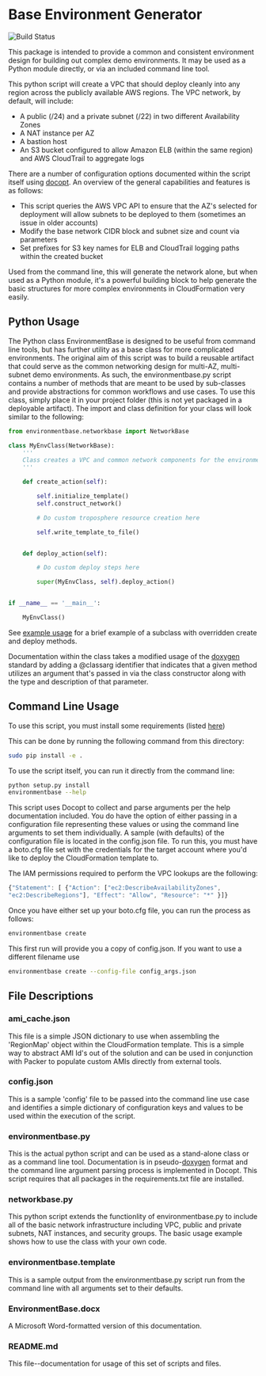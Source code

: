# Base Environment Generator
![Build Status](https://ci.dualspark.com/api/badge/github.com/DualSpark/cloudformation-environmentbase/status.svg?branch=master)

This package is intended to provide a common and consistent environment design
for building out complex demo environments. It may be used as a Python module
directly, or via an included command line tool.

This python script will create a VPC that should deploy cleanly into any region
across the publicly available AWS regions.  The VPC network, by default, will
include:

* A public (/24) and a private subnet (/22) in two different Availability Zones
* A NAT instance per AZ
* A bastion host
* An S3 bucket configured to allow Amazon ELB (within the same region) and AWS
  CloudTrail to aggregate logs

There are a number of configuration options documented within the script itself
using [docopt](http://docopt.org). An overview of the general capabilities and
features is as follows:

* This script queries the AWS VPC API to ensure that the AZ's selected for
  deployment will allow subnets to be deployed to them (sometimes an issue in
  older accounts)
* Modify the base network CIDR block and subnet size and count via parameters
* Set prefixes for S3 key names for ELB and CloudTrail logging paths within the
  created bucket

Used from the command line, this will generate the network alone, but when used
as a Python module, it's a powerful building block to help generate the basic
structures for more complex environments in CloudFormation very easily.

## Python Usage

The Python class EnvironmentBase is designed to be useful from command line
tools, but has further utility as a base class for more complicated
environments. The original aim of this script was to build a reusable artifact
that could serve as the common networking design for multi-AZ, multi-subnet
demo environments. As such, the environmentbase.py script contains a number of
methods that are meant to be used by sub-classes and provide abstractions for
common workflows and use cases. To use this class, simply place it in your
project folder (this is not yet packaged in a deployable artifact). The import
and class definition for your class will look similar to the following:

```python
from environmentbase.networkbase import NetworkBase

class MyEnvClass(NetworkBase):
    '''
    Class creates a VPC and common network components for the environment
    '''

    def create_action(self):

        self.initialize_template()
        self.construct_network()

        # Do custom troposphere resource creation here

        self.write_template_to_file()


    def deploy_action(self):

        # Do custom deploy steps here

        super(MyEnvClass, self).deploy_action()


if __name__ == '__main__':

    MyEnvClass()
```

See [example usage](docs/usage.rst) for a brief example of a subclass with overridden create and deploy methods.

Documentation within the class takes a modified usage of the
[doxygen](http://www.stack.nl/~dimitri/doxygen/manual/docblocks.html#pythonblocks)
standard by adding a @classarg identifier that indicates that a given method
utilizes an argument that's passed in via the class constructor along with the
type and description of that parameter.

## Command Line Usage

To use this script, you must install some requirements (listed  [here](https://github.com/DualSpark/cloudformation-environmentbase/blob/master/setup.py#L64))

This can be done by running the following command from this directory:

```bash
sudo pip install -e .
```

To use the script itself, you can run it directly from the command line:

```bash
python setup.py install
environmentbase --help
```

This script uses Docopt to collect and parse arguments per the help
documentation included. You do have the option of either passing in
a configuration file representing these values or using the command line
arguments to set them individually. A sample (with defaults) of the
configuration file is located in the config.json file. To run this, you
must have a boto.cfg file set with the credentials for the target account where
you'd like to deploy the CloudFormation template to.

The IAM permissions required to perform the VPC lookups are the following:

```javascript
{"Statement": [ {"Action": ["ec2:DescribeAvailabilityZones",
"ec2:DescribeRegions"], "Effect": "Allow", "Resource": "*" }]}
```

Once you have either set up your boto.cfg file, you can run the process as follows:

```bash
environmentbase create
```

This first run will provide you a copy of config.json.  If you want to use a different filename use 
```bash
environmentbase create --config-file config_args.json 
```

## File Descriptions

### ami_cache.json

This file is a simple JSON dictionary to use when assembling the 'RegionMap'
object within the CloudFormation template. This is a simple way to abstract AMI
Id's out of the solution and can be used in conjunction with Packer to populate
custom AMIs directly from external tools.

### config.json

This is a sample 'config' file to be passed into the command line use case and
identifies a simple dictionary of configuration keys and values to be used
within the execution of the script.

### environmentbase.py

This is the actual python script and can be used as a stand-alone class or as
a command line tool. Documentation is in
pseudo-[doxygen](http://www.stack.nl/~dimitri/doxygen/manual/docblocks.html#pythonblocks)
format and the command line argument parsing process is implemented in Docopt.
This script requires that all packages in the requirements.txt file are
installed.

### networkbase.py

This python script extends the functionlity of environmentbase.py to include all of the basic
network infrastructure including VPC, public and private subnets, NAT instances, and security groups.
The basic usage example shows how to use the class with your own code.

### environmentbase.template

This is a sample output from the environmentbase.py script run from the command
line with all arguments set to their defaults.

### EnvironmentBase.docx

A Microsoft Word-formatted version of this documentation.

### README.md

This file--documentation for usage of this set of scripts and files.

